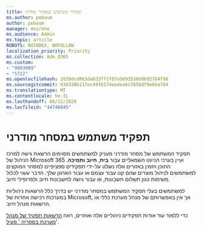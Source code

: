 ```yaml
---
title: תפקיד משתמש במסחר מודרני
ms.author: pebaum
author: pebaum
manager: mnirkhe
ms.audience: Admin
ms.topic: article
ROBOTS: NOINDEX, NOFOLLOW
localization_priority: Priority
ms.collection: Adm_O365
ms.custom:
- "9003009"
- "5722"
ms.openlocfilehash: 2830dcd063da833ff1f87a5693550dd692764f98
ms.sourcegitcommit: 936330b11fec49f6174eadea6c765bdf9e6ba784
ms.translationtype: MT
ms.contentlocale: he-IL
ms.lasthandoff: 06/12/2020
ms.locfileid: "44748845"
---
```

# <a name="modern-commerce-user-role"></a>תפקיד משתמש במסחר מודרני

תפקיד המשתמש של מסחר מודרני מעניק למשתמשים מסוימים הרשאת גישה למרכז הניהול של Microsoft 365 ועיין בערכי הניווט השמאליים עבור **בית**, **חיוב** **ותמיכה**. התוכן הזמין באזורים אלה נשלט על-ידי תפקידים ספציפיים למסחר המוקצים למשתמשים לניהול מוצרים שהם קנו עבור עצמם או עבור הארגון שלך. הדבר עשוי לכלול משימות כגון תשלום חשבונות, או עבור גישה לחשבונות חיוב ולפרופילי חיוב.

למשתמשים בעלי תפקיד המשתמש במסחר מודרני יש בדרך כלל הרשאות ניהוליות במערכות רכישה אחרות של Microsoft, אך אין באפשרותם של מנהל מערכת כללי או הרשאות מנהל חיוב.

כדי ללמוד עוד אודות תפקידים ניהוליים אלה ואחרים, ראה [הרשאות תפקיד של מנהל מערכת בספריה ' פעיל](https://docs.microsoft.com/azure/active-directory/users-groups-roles/directory-assign-admin-roles#modern-commerce-administrator)'.